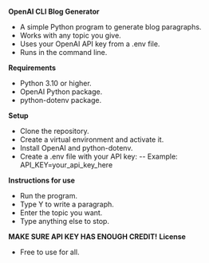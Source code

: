 **OpenAI CLI Blog Generator**
  - A simple Python program to generate blog paragraphs.
  - Works with any topic you give.
  - Uses your OpenAI API key from a .env file.
  - Runs in the command line.

**Requirements**
  - Python 3.10 or higher.
  - OpenAI Python package.
  - python-dotenv package.

**Setup**
  - Clone the repository.
  - Create a virtual environment and activate it.
  - Install OpenAI and python-dotenv.
  - Create a .env file with your API key:
    -- Example: API_KEY=your_api_key_here

**Instructions for use**
  - Run the program.
  - Type Y to write a paragraph.
  - Enter the topic you want.
  - Type anything else to stop.

**MAKE SURE API KEY HAS ENOUGH CREDIT!**
**License**
  - Free to use for all.
